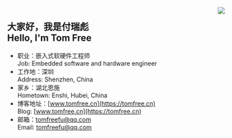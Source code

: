 
<img align="right" src="https://github-readme-stats.vercel.app/api?username=tomfreeos&show_icons=true&icon_color=CE1D2D&text_color=718096&bg_color=ffffff&hide_title=true" />

## 大家好，我是**付瑞彪**</br>Hello, I'm **Tom Free**

- 职业：嵌入式软硬件工程师</br>Job: Embedded software and hardware engineer
- 工作地：深圳</br>Address: Shenzhen, China
- 家乡：湖北恩施</br>Hometown: Enshi, Hubei, China
- 博客地址：[www.tomfree.cn](https://tomfree.cn)</br>Blog: [www.tomfree.cn](https://tomfree.cn)
- 邮箱：tomfreefu@qq.com</br>Email: tomfreefu@qq.com
